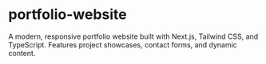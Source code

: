 # portfolio-website
A modern, responsive portfolio website built with Next.js, Tailwind CSS, and TypeScript. Features project showcases, contact forms, and dynamic content.
